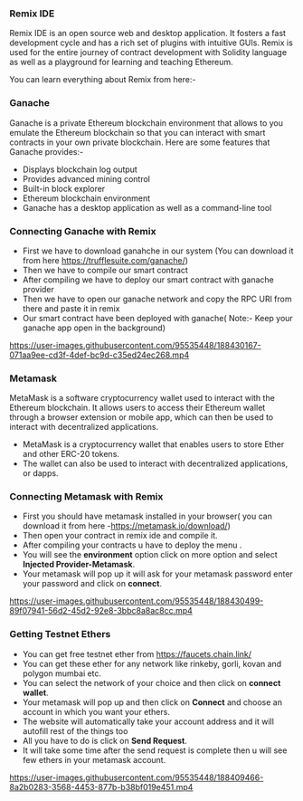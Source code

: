 ### Remix IDE

Remix IDE is an open source web and desktop application. It fosters a fast development cycle and has a rich set of plugins with intuitive GUIs. Remix is used for the entire journey of contract development with Solidity language as well as a playground for learning and teaching Ethereum.

You can learn everything about Remix from here:- 

### Ganache 
Ganache is a private Ethereum blockchain environment that allows to you emulate the Ethereum blockchain so that you can interact with smart contracts in your own private blockchain. Here are some features that Ganache provides:-

- Displays blockchain log output
- Provides advanced mining control
- Built-in block explorer
- Ethereum blockchain environment
- Ganache has a desktop application as well as a command-line tool

### Connecting Ganache with Remix
- First we have to download ganahche in our system (You can download it from here https://trufflesuite.com/ganache/)
- Then we have to compile our smart contract 
- After compiling we have to deploy our smart contract with ganache provider
- Then we have to open our ganache network and copy the RPC URl from there and paste it in remix
- Our smart contract have been deployed with ganache( Note:- Keep your ganache app open in the background)


https://user-images.githubusercontent.com/95535448/188430167-071aa9ee-cd3f-4def-bc9d-c35ed24ec268.mp4


### Metamask
MetaMask is a software cryptocurrency wallet used to interact with the Ethereum blockchain. It allows users to access their Ethereum wallet through a browser extension or mobile app, which can then be used to interact with decentralized applications.
- MetaMask is a cryptocurrency wallet that enables users to store Ether and other ERC-20 tokens.
- The wallet can also be used to interact with decentralized applications, or dapps.

### Connecting Metamask with Remix
- First you should have metamask installed in your browser( you can download it from here -https://metamask.io/download/) 
- Then open your contract in remix ide and compile it.
- After compiling your contracts u have to deploy the menu .
- You will see the **environment** option click on more option and select **Injected Provider-Metamask**.
- Your metamask will pop up it will ask for your metamask password enter your password and click on **connect**.



https://user-images.githubusercontent.com/95535448/188430499-89f07941-56d2-45d2-92e8-3bbc8a8ac8cc.mp4

### Getting Testnet Ethers
- You can get free testnet ether from https://faucets.chain.link/
- You can get these ether for any network like rinkeby, gorli, kovan and polygon mumbai etc.
- You can select the network of your choice and then click on **connect wallet**. 
- Your metamask will pop up and then click on **Connect** and choose an account in which you want your ethers. 
- The website will automatically take your account address and it will autofill rest of the things too
- All you have to do is click on **Send Request**.
- It will take some time after the send request is complete then u will see few ethers in your metamask account.


https://user-images.githubusercontent.com/95535448/188409466-8a2b0283-3568-4453-877b-b38bf019e451.mp4








